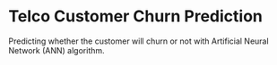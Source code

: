 # Telco Customer Churn Prediction
Predicting whether the customer will churn or not with Artificial Neural Network (ANN) algorithm.
